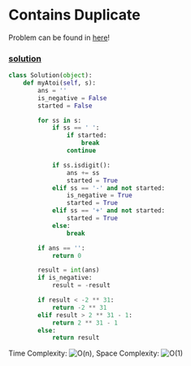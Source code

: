 # Contains Duplicate

Problem can be found in [here](https://leetcode.com/problems/string-to-integer-atoi/)!

### [solution](/String/8-StringToInt/README.md)

```python
class Solution(object):
    def myAtoi(self, s):
        ans = ''
        is_negative = False
        started = False

        for ss in s:
            if ss == ' ':
                if started:
                    break
                continue

            if ss.isdigit():
                ans += ss
                started = True
            elif ss == '-' and not started:
                is_negative = True
                started = True
            elif ss == '+' and not started:
                started = True
            else:
                break

        if ans == '':
            return 0

        result = int(ans)
        if is_negative:
            result = -result

        if result < -2 ** 31:
            return -2 ** 31
        elif result > 2 ** 31 - 1:
            return 2 ** 31 - 1
        else:
            return result

```

Time Complexity: ![O(n)](<https://latex.codecogs.com/svg.image?\inline&space;O(n)>), Space Complexity: ![O(1)](<https://latex.codecogs.com/svg.image?\inline&space;O(1)>)

